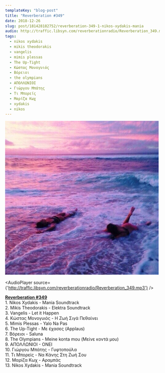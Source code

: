 ```yaml
---
templateKey: "blog-post"
title: "Reverberation #349"
date: 2018-12-26
slug: post/181428182752/reverberation-349-1-nikos-xydakis-mania
audio: http://traffic.libsyn.com/reverberationradio/Reverberation_349.mp3
tags:
  - nikos xydakis
  - mikis theodorakis
  - vangelis
  - mimis plessas
  - The Up-Tight
  - Κώστας Μονογυιός
  - Βόρειοι
  - the olympians
  - ΑΠΟΛΛΩΝΙΟΙ
  - Γιώργου Μπάτης
  - Τι Μπορείς
  - Μαρίζα Κωχ
  - xydakis
  - nikos
---
```


![Reverberation #349](../images/acdcc50d1f799726bbdb878a78beb1db12781dcf1a832dec902878233ce020cc.jpg)

<AudioPlayer source={'http://traffic.libsyn.com/reverberationradio/Reverberation_349.mp3'} />

<p><b><a href="http://traffic.libsyn.com/reverberationradio/Reverberation_349.mp3">Reverberation #349</a><br /></b>1. Nikos Xydakis - Mania Soundtrack<br />2. Mikis Theodorakis - Elektra Soundtrack<br />3. Vangelis - Let it Happen<br />4. &Kappa;&#974;&sigma;&tau;&alpha;&sigmaf; &Mu;&omicron;&nu;&omicron;&gamma;&upsilon;&iota;&#972;&sigmaf; - &Eta; &Zeta;&omega;&#942; &Sigma;&iota;&gamma;&#940; &Pi;&epsilon;&theta;&alpha;&#943;&nu;&epsilon;&iota;<br />5. Mimis Plessas - Yalo Na Pas<br />6. The Up-Tight - &Mu;&epsilon; &#941;&chi;&alpha;&sigma;&epsilon;&sigmaf; (Applaus)<br />7. &Beta;&#972;&rho;&epsilon;&iota;&omicron;&iota; - Saluna<br />8. The Olympians - Meine konta mou (&Mu;&epsilon;&#943;&nu;&epsilon; &kappa;&omicron;&nu;&tau;&#940; &mu;&omicron;&upsilon;)<br />9. &Alpha;&Pi;&Omicron;&Lambda;&Lambda;&Omega;&Nu;&Iota;&Omicron;&Iota; - &Omicron;&Nu;&Epsilon;&Iota;<br />10. &Gamma;&iota;&#974;&rho;&gamma;&omicron;&upsilon; &Mu;&pi;&#940;&tau;&eta;&sigmaf; - &Gamma;&upsilon;&phi;&tau;&omicron;&pi;&omicron;&#973;&lambda;&alpha;<br />11. &Tau;&iota; &Mu;&pi;&omicron;&rho;&epsilon;&#943;&sigmaf; - &Nu;&alpha; &Kappa;&#940;&nu;&eta;&sigmaf; &Sigma;&tau;&eta; &Zeta;&omega;&#942; &Sigma;&omicron;&upsilon;<br />12. &Mu;&alpha;&rho;&#943;&zeta;&alpha; &Kappa;&omega;&chi; - &Alpha;&rho;&alpha;&mu;&pi;&#940;&sigmaf;<br />13. Nikos Xydakis - Mania Soundtrack</p>
